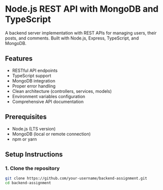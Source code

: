 # Node.js REST API with MongoDB and TypeScript

A backend server implementation with REST APIs for managing users, their posts, and comments. Built with Node.js, Express, TypeScript, and MongoDB.

## Features

- RESTful API endpoints
- TypeScript support
- MongoDB integration
- Proper error handling
- Clean architecture (controllers, services, models)
- Environment variables configuration
- Comprehensive API documentation

## Prerequisites

- Node.js (LTS version)
- MongoDB (local or remote connection)
- npm or yarn

## Setup Instructions

### 1. Clone the repository

```bash
git clone https://github.com/your-username/backend-assignment.git
cd backend-assignment
